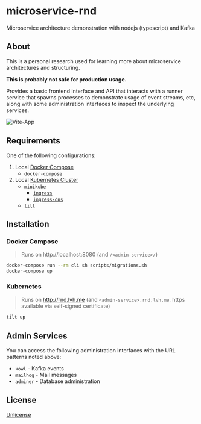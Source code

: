 # microservice-rnd

Microservice architecture demonstration with nodejs (typescript) and Kafka

## About

This is a personal research used for learning more about microservice architectures
and structuring.

**This is probably not safe for production usage.**

Provides a basic frontend interface and API that interacts with a runner service that
spawns processes to demonstrate usage of event streams, etc, along with some administration
interfaces to inspect the underlying services.

![Vite-App](https://user-images.githubusercontent.com/161548/163657043-a2f3b766-77a6-44fc-8b62-078c6fa8390c.png)

## Requirements

One of the following configurations:

1. Local [Docker Compose](#docker-compose)
    * `docker-compose`
2. Local [Kubernetes Cluster](#kubernetes)
    * `minikube`
        * [`ingress`](https://minikube.sigs.k8s.io/docs/handbook/addons/ingress/)
        * [`ingress-dns`](https://minikube.sigs.k8s.io/docs/handbook/addons/ingress-dns/)
    * [`tilt`](https://tilt.dev/)

## Installation

### Docker Compose

> Runs on http://localhost:8080 (and `/<admin-service>/`)

```bash
docker-compose run --rm cli sh scripts/migrations.sh
docker-compose up
```

### Kubernetes

> Runs on http://rnd.lvh.me (and `<admin-service>.rnd.lvh.me`. https available via self-signed certificate)

```bash
tilt up
```

## Admin Services

You can access the following administration interfaces with the URL patterns noted above:

* `kowl` - Kafka events
* `mailhog` - Mail messages
* `adminer` - Database administration

## License

[Unlicense](./UNLICENSE)
